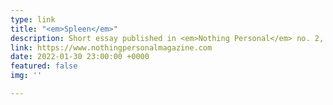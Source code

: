 ```yaml
---
type: link
title: "<em>Spleen</em>"
description: Short essay published in <em>Nothing Personal</em> no. 2, Jan 2022 (forthcoming)
link: https://www.nothingpersonalmagazine.com
date: 2022-01-30 23:00:00 +0000
featured: false
img: ''

---
```

